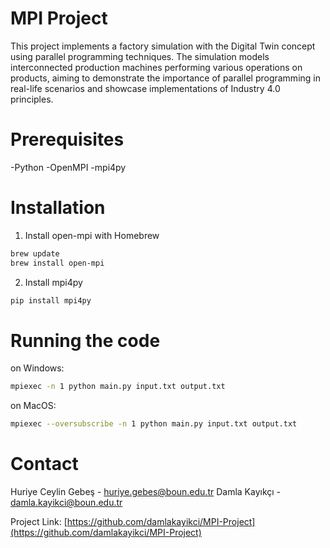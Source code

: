 # MPI Project

This project implements a factory simulation with the Digital Twin concept using parallel programming techniques. The simulation models interconnected production machines performing various operations on products, aiming to demonstrate the importance of parallel programming in real-life scenarios and showcase implementations of Industry 4.0 principles.


# Prerequisites
-Python
-OpenMPI
-mpi4py

# Installation

1. Install open-mpi with Homebrew
```bash
brew update
brew install open-mpi
```
2. Install mpi4py
```bash
pip install mpi4py
```


# Running the code

on Windows:
```bash
mpiexec -n 1 python main.py input.txt output.txt
```
on MacOS:
```bash
mpiexec --oversubscribe -n 1 python main.py input.txt output.txt
```

# Contact

Huriye Ceylin Gebeş - huriye.gebes@boun.edu.tr
Damla Kayıkçı - damla.kayikci@boun.edu.tr

Project Link: [https://github.com/damlakayikci/MPI-Project](https://github.com/damlakayikci/MPI-Project)